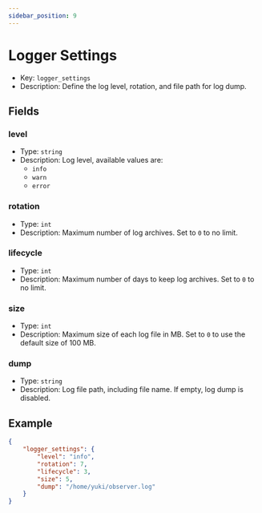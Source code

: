 ```yaml
---
sidebar_position: 9
---
```


# Logger Settings

 - Key: `logger_settings`
 - Description: Define the log level, rotation, and file path for log dump.

## Fields

### level

 - Type: `string`
 - Description: Log level, available values are:
    - `info`
    - `warn`
    - `error`

### rotation

 - Type: `int`
 - Description: Maximum number of log archives. Set to `0` to no limit.

### lifecycle

 - Type: `int`
 - Description: Maximum number of days to keep log archives. Set to `0` to no limit.

### size

 - Type: `int`
 - Description: Maximum size of each log file in MB. Set to `0` to use the default size of 100 MB.

### dump

 - Type: `string`
 - Description: Log file path, including file name. If empty, log dump is disabled.

## Example

```json
{
    "logger_settings": {
        "level": "info",
        "rotation": 7,
        "lifecycle": 3,
        "size": 5,
        "dump": "/home/yuki/observer.log"
    }
}
```
